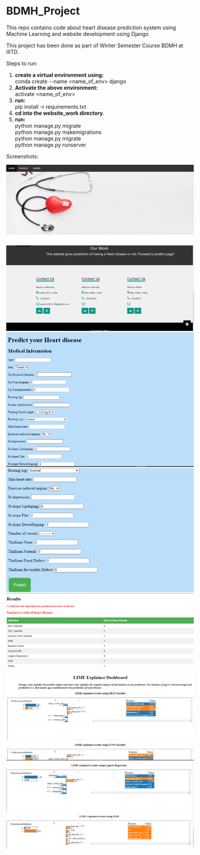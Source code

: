 # BDMH_Project
This repo contains code about heart disease prediction system using Machine Learning and website development using Django

This project has been done as part of Winter Semester Course BDMH at IIITD.</br>

Steps to run:
1. **create a virtual environment using:** </br>
             conda create --name <name_of_env> django
2. **Activate the above environment:** </br>
              activate <name_of_env>
3. **run:** </br>
     pip install -r requirements.txt
4. **cd into the website_work directory**.
5. **run:** </br>
      python manage.py migrate </br>
      python manage.py makemigrations </br>
      python manage.py migrate </br>
      python manage.py runserver </br>


Screenshots:

![SS1](https://github.com/apoorv098/BDMH_Project/blob/main/ScreenShots/SS_1.PNG)
![SS2](https://github.com/apoorv098/BDMH_Project/blob/main/ScreenShots/SS_2.PNG)
![SS3](https://github.com/apoorv098/BDMH_Project/blob/main/ScreenShots/SS_3.PNG)
![SS4](https://github.com/apoorv098/BDMH_Project/blob/main/ScreenShots/SS_4.PNG)
![SS6](https://github.com/apoorv098/BDMH_Project/blob/main/ScreenShots/SS_6.PNG)
![SS7](https://github.com/apoorv098/BDMH_Project/blob/main/ScreenShots/SS_7.PNG)
![SS8](https://github.com/apoorv098/BDMH_Project/blob/main/ScreenShots/SS_8.PNG)
      
      
